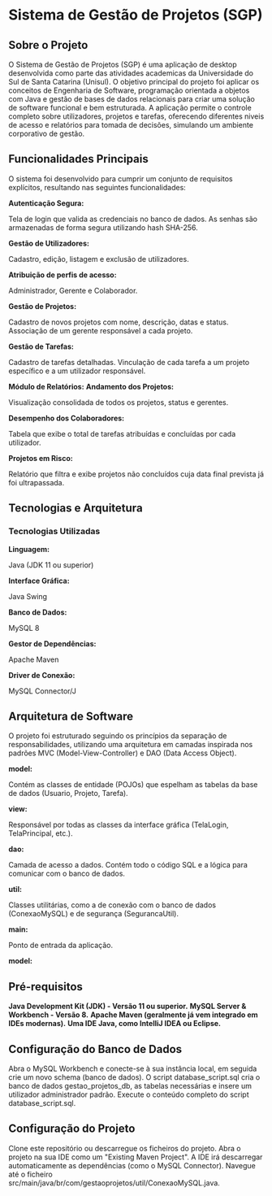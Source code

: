 <!DOCTYPE html>
<html lang="PT-BR">
<head>
    <meta charset="UTF-8">
    <meta name="viewport" content="width=device-width, initial-scale=1.0">
</head> 
<body> 
  <h1>Sistema de Gestão de Projetos (SGP)</h1>
  <h2>Sobre o Projeto</h2>
  <p>O Sistema de Gestão de Projetos (SGP) é uma aplicação de desktop desenvolvida como parte das atividades academicas da Universidade do Sul de Santa Catarina (Unisul). O objetivo principal do projeto foi aplicar os conceitos de Engenharia de Software, programação orientada a objetos com Java e gestão de bases de dados relacionais para criar uma solução de software funcional e bem estruturada. A aplicação permite o controle completo sobre utilizadores, projetos e tarefas, oferecendo diferentes niveis de acesso e relatórios para  tomada de decisões, simulando um ambiente corporativo de gestão.</p>
  <h2>Funcionalidades Principais</h2>
<p>O sistema foi desenvolvido para cumprir um conjunto de requisitos explícitos, resultando nas seguintes funcionalidades:</p>
<strong>Autenticação Segura:</strong> <p>Tela de login que valida as credenciais no banco de dados. As senhas são armazenadas de forma segura utilizando hash SHA-256.</p>
<strong>Gestão de Utilizadores:</strong> <p>Cadastro, edição, listagem e exclusão de utilizadores.</p>
<strong>Atribuição de perfis de acesso:</strong> <p>Administrador, Gerente e Colaborador.</p>  
<strong>Gestão de Projetos:</strong> <p>Cadastro de novos projetos com nome, descrição, datas e status. Associação de um gerente responsável a cada projeto.</p>
<strong>Gestão de Tarefas:</strong> <p>Cadastro de tarefas detalhadas. Vinculação de cada tarefa a um projeto específico e a um utilizador responsável.</p>
<strong>Módulo de Relatórios:</strong>
<strong>Andamento dos Projetos:</strong> <p>Visualização consolidada de todos os projetos, status e gerentes.</p>
<strong>Desempenho dos Colaboradores:</strong> <p>Tabela que exibe o total de tarefas atribuídas e concluídas por cada utilizador.</p>
<strong>Projetos em Risco:</strong> <p>Relatório que filtra e exibe projetos não concluídos cuja data final prevista já foi ultrapassada.</p>
  
<h2>Tecnologias e Arquitetura</h2>
<h3>Tecnologias Utilizadas</h3>
<strong>Linguagem:</strong> <p>Java (JDK 11 ou superior)</p>
<strong>Interface Gráfica:</strong> <p>Java Swing</p>
<strong>Banco de Dados:</strong> <p>MySQL 8</p>
<strong>Gestor de Dependências:</strong> <p>Apache Maven</p>
<strong>Driver de Conexão:</strong> <p>MySQL Connector/J</p>

<h2>Arquitetura de Software</h2>
<p>O projeto foi estruturado seguindo os princípios da separação de responsabilidades, utilizando uma arquitetura em camadas inspirada nos padrões MVC (Model-View-Controller) e DAO (Data Access Object).</p>

<strong>model:</strong> <p>Contém as classes de entidade (POJOs) que espelham as tabelas da base de dados (Usuario, Projeto, Tarefa).</p>
<strong>view:</strong> <p>Responsável por todas as classes da interface gráfica (TelaLogin, TelaPrincipal, etc.).</p>
<strong>dao:</strong> <p>Camada de acesso a dados. Contém todo o código SQL e a lógica para comunicar com o banco de dados.</p>
<strong>util:</strong> <p>Classes utilitárias, como a de conexão com o banco de dados (ConexaoMySQL) e de segurança (SegurancaUtil).</p>
<strong>main:</strong> <p>Ponto de entrada da aplicação.</p>
<strong>model:</strong>

<h2>Pré-requisitos</h2>
<strong>Java Development Kit (JDK) - Versão 11 ou superior.</strong>
<strong>MySQL Server & Workbench - Versão 8.</strong>
<strong>Apache Maven (geralmente já vem integrado em IDEs modernas).</strong>
<strong>Uma IDE Java, como IntelliJ IDEA ou Eclipse.</strong>

<h2>Configuração do Banco de Dados</h2>
<p>Abra o MySQL Workbench e conecte-se à sua instância local, em seguida crie um novo schema (banco de dados). O script database_script.sql cria o banco de dados gestao_projetos_db, as tabelas necessárias e insere um utilizador administrador padrão. Execute o conteúdo completo do script database_script.sql. </p>
<h2>Configuração do Projeto</h2>
<p>Clone este repositório ou descarregue os ficheiros do projeto. Abra o projeto na sua IDE como um "Existing Maven Project". A IDE irá descarregar automaticamente as dependências (como o MySQL Connector). Navegue até o ficheiro src/main/java/br/com/gestaoprojetos/util/ConexaoMySQL.java.</p>
</body>
</html>


